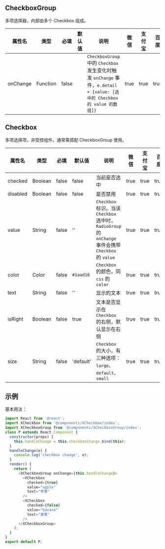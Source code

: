 ## CheckboxGroup

多项选择器，内部由多个 Checkbox 组成。

| 属性名 | 类型 | 必填 | 默认值 | 说明 | 微信 | 支付宝 | 百度 | 快应用 |
| --- | --- | --- | --- | --- | --- | --- | --- | --- |
| onChange | Function | false | | `CheckboxGroup` 中的 `Checkbox` 发生变化时触发 `onChange` 事件，`e.detail = {value: [选中的 Checkbox 的 value 的数组]}` | true | true | true | true |

## Checkbox

多项选择项，非受控组件。通常需搭配 CheckboxGroup 使用。

| 属性名 | 类型 | 必填 | 默认值 | 说明 | 微信 | 支付宝 | 百度 | 快应用 |
| --- | --- | --- | --- | --- | --- | --- | --- | --- |
| checked | Boolean | false | false | 当前是否选中 | true | true | true | true |
| disabled | Boolean | false | false | 是否禁用 | true | true | true | true |
| value | String | false | '' | `Checkbox` 标识。当该 `Checkbox` 选中时，`RadioGroup` 的 `onChange` 事件会携带 `Checkbox` 的 `value` | true | true | true | true |
| color | Color | false | `#1aad16` | `Checkbox` 的颜色，同 `css` 的 `color` | true | true | true | true |
| text | String | false | '' | 显示的文本 | true | true | true | true |
| isRight | Boolean | false | true | 文本是否显示在 `Checkbox` 的右侧，默认显示在右侧 | true | true | true | true |
| size | String | false | 'default' | `Checkbox` 的大小，有三种选项：`large`、`default`、`small` | true | true | true | true |

## 示例

基本用法：

```js
import React from '@react';
import XCheckbox from '@components/XCheckbox/index';
import XCheckboxGroup from '@components/XCheckboxGroup/index';
class P extends React.Component {
  constructor(props) {
    this.handleChange = this.checkboxChange.bind(this);
  }
  handleChange(e) {
    console.log('checkbox change', e);
  }
  render() {
    return (
      <XCheckboxGroup onChange={this.handleChange}>
        <XCheckbox
          checked={true}
          value="apple"
          text="苹果"
        />
        <XCheckbox
          checked={false}
          value="banana"
          text="香蕉"
        />
      </XCheckboxGroup>
    );
  }
}
export default P;
```